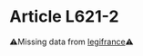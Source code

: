 # Article L621-2

⚠️Missing data from [legifrance](https://www.legifrance.gouv.fr/codes/article_lc/LEGIARTI000006235400)⚠️